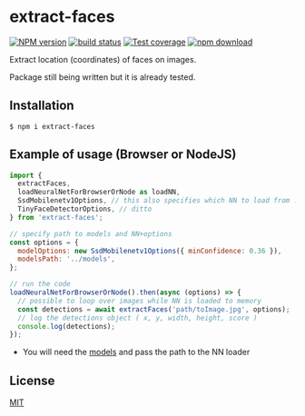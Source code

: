 # extract-faces

[![NPM version][npm-image]][npm-url]
[![build status][ci-image]][ci-url]
[![Test coverage][codecov-image]][codecov-url]
[![npm download][download-image]][download-url]

Extract location (coordinates) of faces on images.

Package still being written but it is already tested.

## Installation

`$ npm i extract-faces`

## Example of usage (Browser or NodeJS)

```js
import {
  extractFaces,
  loadNeuralNetForBrowserOrNode as loadNN,
  SsdMobilenetv1Options, // this also specifies which NN to load from ./models
  TinyFaceDetectorOptions, // ditto
} from 'extract-faces';

// specify path to models and NN+options
const options = {
  modelOptions: new SsdMobilenetv1Options({ minConfidence: 0.36 }),
  modelsPath: '../models',
};

// run the code
loadNeuralNetForBrowserOrNode().then(async (options) => {
  // possible to loop over images while NN is loaded to memory
  const detections = await extractFaces('path/toImage.jpg', options);
  // log the detections object ( x, y, width, height, score )
  console.log(detections);
});
```

- You will need the [models](./models) and pass the path to the NN loader

## License

[MIT](./LICENSE)

[npm-image]: https://img.shields.io/npm/v/extract-faces.svg
[npm-url]: https://www.npmjs.com/package/extract-faces
[ci-image]: https://github.com/santimirandarp/extract-faces/workflows/Node.js%20CI/badge.svg?branch=main
[ci-url]: https://github.com/santimirandarp/extract-faces/actions?query=workflow%3A%22Node.js+CI%22
[codecov-image]: https://img.shields.io/codecov/c/github/santimirandarp/extract-faces.svg
[codecov-url]: https://codecov.io/gh/santimirandarp/extract-faces
[download-image]: https://img.shields.io/npm/dm/extract-faces.svg
[download-url]: https://www.npmjs.com/package/extract-faces
